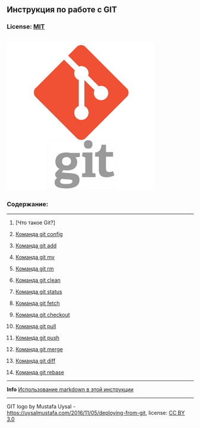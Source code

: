## **Инструкция по работе с GIT**

### **License**:  [MIT](./license.md)

![git-logo](./assets/git-logo-1.png)
---


###  **Содержание**:
---

1.  [Что такое Git?] 

2. [Команда git config](./topics/config)

3. [Команда git add](./topics/add.md)

4. [Команда git mv](./topics/mv.md)

5. [Команда git rm](./topics/rm.md)

6. [Команда git clean](./topics/clean.md)

7. [Команда git status](./topics/status.md)

8. [Команда git fetch](./topics/fetch.md)

9. [Команда git checkout](./topics/checkout.md)

10. [Команда git pull](./topics/pull.md)

11. [Команда git push](./topics/push.md)

12. [Команда git merge](./topics/merge.md)

13. [Команда git diff](./topics/diff.md)

14. [Команда git rebase](./topics/rebase.md)


---

**Info** [Использование markdown в этой инструкции](/topics/markdown%20usage.md)

---




GIT logo by Mustafa Uysal - https://uysalmustafa.com/2016/11/05/deploying-from-git,
license: [CC BY 3.0](https://creativecommons.org/licenses/by/3.0/)